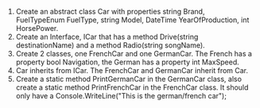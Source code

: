 1. Create an abstract class Car with properties string Brand, FuelTypeEnum FuelType, string Model, DateTime YearOfProduction, int HorsePower.
2. Create an Interface, ICar that has a method Drive(string destinationName) and a method Radio(string songName).
3. Create 2 classes, one FrenchCar and one GermanCar. The French has a property bool Navigation, the German has a property int MaxSpeed.
4. Car inherits from ICar. The FrenchCar and GermanCar inherit from Car.
5. Create a static method PrintGermanCar in the GermanCar class, also create a static method PrintFrenchCar in the FrenchCar class. It should only have a Console.WriteLine("This is the german/french car");